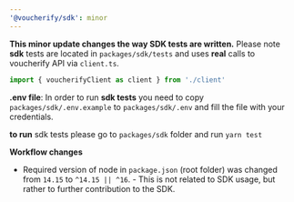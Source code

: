 ```yaml
---
'@voucherify/sdk': minor
---
```


**This minor update changes the way SDK tests are written.**
Please note **sdk** tests are located in `packages/sdk/tests` and uses **real** calls to voucherify API via `client.ts`.
```js
import { voucherifyClient as client } from './client'
```

**.env file**:
In order to run **sdk tests** you need to copy `packages/sdk/.env.example` to `packages/sdk/.env` and fill the file with your credentials.

**to run** sdk tests please go to `packages/sdk` folder and run `yarn test`

**Workflow changes**
- Required version of node in `package.json` (root folder) was changed from `14.15` to `^14.15 || ^16`. - This is not related to SDK usage, but rather to further contribution to the SDK.


